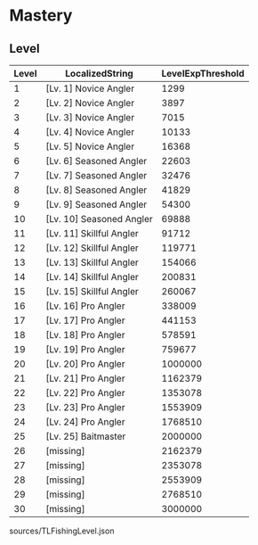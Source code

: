 # Mastery

## Level

| Level | LocalizedString | LevelExpThreshold |
| ----- | --------------- | ----------------- |
| 1 | [Lv. 1] Novice Angler | 1299 |
| 2 | [Lv. 2] Novice Angler | 3897 |
| 3 | [Lv. 3] Novice Angler | 7015 |
| 4 | [Lv. 4] Novice Angler | 10133 |
| 5 | [Lv. 5] Novice Angler | 16368 |
| 6 | [Lv. 6] Seasoned Angler | 22603 |
| 7 | [Lv. 7] Seasoned Angler | 32476 |
| 8 | [Lv. 8] Seasoned Angler | 41829 |
| 9 | [Lv. 9] Seasoned Angler | 54300 |
| 10 | [Lv. 10] Seasoned Angler | 69888 |
| 11 | [Lv. 11] Skillful Angler | 91712 |
| 12 | [Lv. 12] Skillful Angler | 119771 |
| 13 | [Lv. 13] Skillful Angler | 154066 |
| 14 | [Lv. 14] Skillful Angler | 200831 |
| 15 | [Lv. 15] Skillful Angler | 260067 |
| 16 | [Lv. 16] Pro Angler | 338009 |
| 17 | [Lv. 17] Pro Angler | 441153 |
| 18 | [Lv. 18] Pro Angler | 578591 |
| 19 | [Lv. 19] Pro Angler | 759677 |
| 20 | [Lv. 20] Pro Angler | 1000000 |
| 21 | [Lv. 21] Pro Angler | 1162379 |
| 22 | [Lv. 22] Pro Angler | 1353078 |
| 23 | [Lv. 23] Pro Angler | 1553909 |
| 24 | [Lv. 24] Pro Angler | 1768510 |
| 25 | [Lv. 25] Baitmaster | 2000000 |
| 26 | [missing] | 2162379 |
| 27 | [missing] | 2353078 |
| 28 | [missing] | 2553909 |
| 29 | [missing] | 2768510 |
| 30 | [missing] | 3000000 |


sources/TLFishingLevel.json